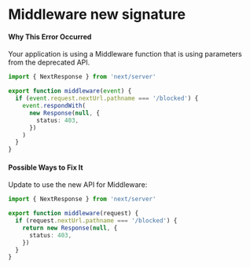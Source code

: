 # Middleware new signature

#### Why This Error Occurred

Your application is using a Middleware function that is using parameters from the deprecated API.

```typescript
import { NextResponse } from 'next/server'

export function middleware(event) {
  if (event.request.nextUrl.pathname === '/blocked') {
    event.respondWith(
      new Response(null, {
        status: 403,
      })
    )
  }
}
```

#### Possible Ways to Fix It

Update to use the new API for Middleware:

```typescript
import { NextResponse } from 'next/server'

export function middleware(request) {
  if (request.nextUrl.pathname === '/blocked') {
    return new Response(null, {
      status: 403,
    })
  }
}
```
